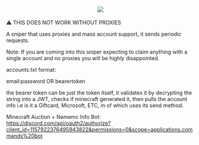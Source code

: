 
<h1 align="center" class="icon">
  <a>
    <img src="https://avatars.githubusercontent.com/u/84757238?v=4"></img>
  </a>
</h1>

⚠️ THIS DOES NOT WORK WITHOUT PROXIES

A sniper that uses proxies and mass account support, it sends periodic requests.

Note: If you are coming into this sniper expecting to claim anything with a single account and no proxies you will be highly disappointed.

accounts.txt format:

email:password
OR
bearertoken

the bearer token can be just the token itself, it validates it by decrypting the string into a JWT, checks if minecraft generated it, then pulls the account info i.e is it a Giftcard, Microsoft, ETC, in of which uses its send method.

Minecraft Auction + Namemc Info Bot: https://discord.com/api/oauth2/authorize?client_id=1157922376495943822&permissions=0&scope=applications.commands%20bot
